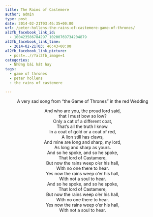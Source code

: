 ```yaml
---
title: The Rains of Castemere
author: admin
type: post
date: 2014-02-21T03:46:35+00:00
url: /peter-hollens-the-rains-of-castemere-game-of-thrones/
al2fb_facebook_link_id:
  - 100423586784297_10200769734204879
al2fb_facebook_link_time:
  - 2014-02-21T03: 46:43+00:00
al2fb_facebook_link_picture:
  - post=..//?al2fb_image=1
categories:
  - Những bài hát hay
tags:
  - game of thrones
  - peter hollens
  - the rains of castemere

---
```

<p style="text-align: center;">
  A very sad song from &#8220;the Game of Thrones&#8221; in the red Wedding
</p>

<p style="text-align: center;">
</p>

  


<p style="text-align: center;">
  And who are you, the proud lord said,<br /> that I must bow so low?<br /> Only a cat of a different coat,<br /> That’s all the truth I know.<br /> In a coat of gold or a coat of red,<br /> A lion still has claws,<br /> And mine are long and sharp, my lord,<br /> As long and sharp as yours.<br /> And so he spoke, and so he spoke,<br /> That lord of Castamere,<br /> But now the rains weep o’er his hall,<br /> With no one there to hear.<br /> Yes now the rains weep o’er his hall,<br /> With not a soul to hear.<br /> And so he spoke, and so he spoke,<br /> That lord of Castamere,<br /> But now the rains weep o’er his hall,<br /> With no one there to hear.<br /> Yes now the rains weep o’er his hall,<br /> With not a soul to hear.
</p>
